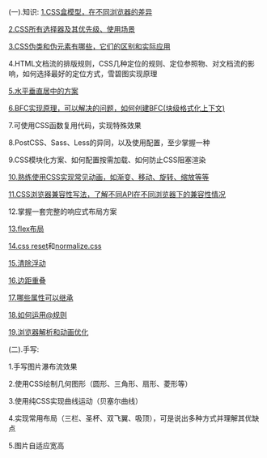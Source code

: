 (一).知识:
  [1.CSS盒模型，在不同浏览器的差异](../'css/盒模型及差异.html')

  [2.CSS所有选择器及其优先级、使用场景]('../书籍/CSS权威指南/2.选择器.html')
  
  [3.CSS伪类和伪元素有哪些，它们的区别和实际应用]('../书籍/CSS权威指南/2.选择器.html')
  
  4.HTML文档流的排版规则，CSS几种定位的规则、定位参照物、对文档流的影响，如何选择最好的定位方式，雪碧图实现原理
  
  [5.水平垂直居中的方案]('../css/垂直居中.html')
  
  [6.BFC实现原理，可以解决的问题，如何创建BFC(块级格式化上下文)]('../css/盒模型及差异.html')
  
  7.可使用CSS函数复用代码，实现特殊效果
  
  8.PostCSS、Sass、Less的异同，以及使用配置，至少掌握一种
  
  9.CSS模块化方案、如何配置按需加载、如何防止CSS阻塞渲染
  
  [10.熟练使用CSS实现常见动画，如渐变、移动、旋转、缩放等等](https://www.runoob.com/css3/css3-animations.html)
  
  [11.CSS浏览器兼容性写法，了解不同API在不同浏览器下的兼容性情况](https://www.duitang.com/static/csshack.html)
  
  12.掌握一套完整的响应式布局方案

  [13.flex布局]('../css/flex.html')

  [14.css reset](../css/reset.css)和[normalize.css](../css/normalize.css)

  [15.清除浮动]('../css/清除浮动.html')

  [16.边距重叠]('../css/盒模型及差异.html')

  [17.哪些属性可以继承]('./css属性继承.png')
  
  [18.如何运用@规则]('../书籍/CSS权威指南/1.css和文档.txt')

  [19.浏览器解析和动画优化](https://segmentfault.com/a/1190000008015671)
  
(二).手写:

  1.手写图片瀑布流效果

  2.使用CSS绘制几何图形（圆形、三角形、扇形、菱形等）

  3.使用纯CSS实现曲线运动（贝塞尔曲线）

  4.实现常用布局（三栏、圣杯、双飞翼、吸顶），可是说出多种方式并理解其优缺点

  5.图片自适应宽高
